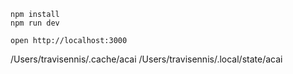 ```
npm install
npm run dev
```

```
open http://localhost:3000
```
/Users/travisennis/.cache/acai
/Users/travisennis/.local/state/acai
